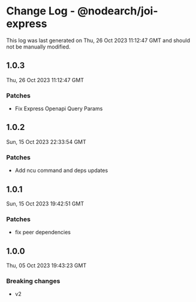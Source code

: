 # Change Log - @nodearch/joi-express

This log was last generated on Thu, 26 Oct 2023 11:12:47 GMT and should not be manually modified.

## 1.0.3
Thu, 26 Oct 2023 11:12:47 GMT

### Patches

- Fix Express Openapi Query Params

## 1.0.2
Sun, 15 Oct 2023 22:33:54 GMT

### Patches

- Add ncu command and deps updates

## 1.0.1
Sun, 15 Oct 2023 19:42:51 GMT

### Patches

- fix peer dependencies

## 1.0.0
Thu, 05 Oct 2023 19:43:23 GMT

### Breaking changes

- v2

